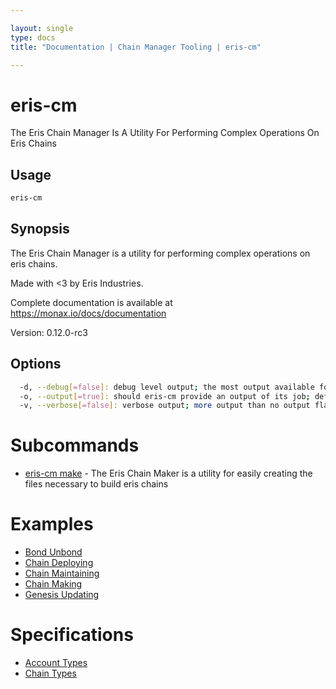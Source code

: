 ```yaml
---

layout: single
type: docs
title: "Documentation | Chain Manager Tooling | eris-cm"

---
```


# eris-cm

The Eris Chain Manager Is A Utility For Performing Complex Operations On Eris Chains

## Usage

```bash
eris-cm
```

## Synopsis

The Eris Chain Manager is a utility for performing complex operations on eris chains.

Made with <3 by Eris Industries.

Complete documentation is available at https://monax.io/docs/documentation

Version:
  0.12.0-rc3


## Options

```bash
  -d, --debug[=false]: debug level output; the most output available for eris-cm; if it is too chatty use verbose flag; default respects $ERIS_CHAINMANAGER_DEBUG
  -o, --output[=true]: should eris-cm provide an output of its job; default respects $ERIS_CHAINMANAGER_OUTPUT
  -v, --verbose[=false]: verbose output; more output than no output flags; less output than debug level; default respects $ERIS_CHAINMANAGER_VERBOSE
```



# Subcommands

* [eris-cm make](/docs/documentation/cm/0.12.0-rc3/eris-cm_make/) - The Eris Chain Maker is a utility for easily creating the files necessary to build eris chains






# Examples

* [Bond Unbond](/docs/documentation/cm/0.12.0-rc3/examples/bond-unbond/)
* [Chain Deploying](/docs/documentation/cm/0.12.0-rc3/examples/chain-deploying/)
* [Chain Maintaining](/docs/documentation/cm/0.12.0-rc3/examples/chain-maintaining/)
* [Chain Making](/docs/documentation/cm/0.12.0-rc3/examples/chain-making/)
* [Genesis Updating](/docs/documentation/cm/0.12.0-rc3/examples/genesis_updating/)


# Specifications

* [Account Types](/docs/documentation/cm/0.12.0-rc3/specifications/account_types/)
* [Chain Types](/docs/documentation/cm/0.12.0-rc3/specifications/chain_types/)

